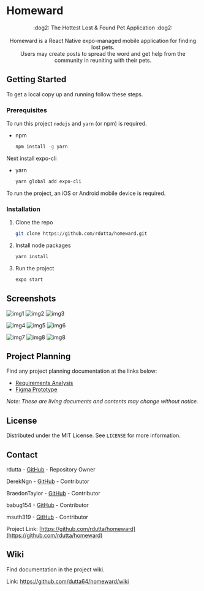 # Homeward

<p align="center">
  :dog2: The Hottest Lost & Found Pet Application :dog2:
  <br/>
  <br/>
  Homeward is a React Native expo-managed mobile application for finding lost pets.<br>
  Users may create posts to spread the word and get help from the community in reuniting with their pets.
</p>

## Getting Started

To get a local copy up and running follow these steps.

### Prerequisites

To run this project `nodejs` and `yarn` (or npm) is required.

* npm
  ```sh
  npm install -g yarn
  ```

Next install expo-cli

* yarn
  ```sh
  yarn global add expo-cli
  ```

To run the project, an iOS or Android mobile device is required.

### Installation

1. Clone the repo
   ```sh
   git clone https://github.com/rdutta/homeward.git
   ```
2. Install node packages
   ```sh
   yarn install
   ```
3. Run the project
   ```sh
   expo start
   ```

## Screenshots

![img1](https://i.imgur.com/asbVH4Y.png?1) ![img2](https://i.imgur.com/So4tCFJ.png?1) ![img3](https://i.imgur.com/zFXMZL5.png?1)

![img4](https://i.imgur.com/kcWN7lx.png?1) ![img5](https://i.imgur.com/3ZSKCx9.png?1) ![img6](https://i.imgur.com/RJE2BE7.png?1)

![img7](https://i.imgur.com/MHUOIXu.png?1) ![img8](https://i.imgur.com/TFjfpr6.png?1) ![img8](https://i.imgur.com/lJG63K6.png?1)

## Project Planning

Find any project planning documentation at the links below:

- [Requirements Analysis](https://docs.google.com/document/d/11ZjeuQt5T92FXoDVnciI7l8q-DJ1z7VcZT6OF0gnc2c/edit?usp=sharing)
- [Figma Prototype](https://www.figma.com/file/ngq0iER7f3X3sTdhsYz2IK/Homeward-Main)

_Note: These are living documents and contents may change without notice._

## License

Distributed under the MIT License. See `LICENSE` for more information.

## Contact

rdutta - [GitHub](https://github.com/rdutta) - Repository Owner

DerekNgn - [GitHub](https://github.com/DerekNgn) - Contributor

BraedonTaylor - [GitHub](https://github.com/BraedonTaylor) - Contributor

babug154 - [GitHub](https://github.com/babug154) - Contributor

msuth319 - [GitHub](https://github.com/msuth319) - Contributor

Project Link: [https://github.com/rdutta/homeward](https://github.com/rdutta/homeward)

## Wiki

Find documentation in the project wiki.

Link: https://github.com/dutta64/homeward/wiki
